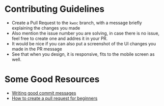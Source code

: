 # Contributing Guidelines
- Create a Pull Request to the `kwoc` branch, with a message briefly explaining the changes you made
- Also mention the issue number you are solving, in case there is no issue, feel free to create one and addres it in your PR.
- It would be nice if you can also put a screenshot of the UI changes you made in the PR message
- See that when you design, it is responsive, fits to the mobile screen as well.

# Some Good Resources
- [Writing good commit messages](https://chris.beams.io/posts/git-commit/)
- [How to create a pull request for beginners](https://www.digitalocean.com/community/tutorials/how-to-create-a-pull-request-on-github)
